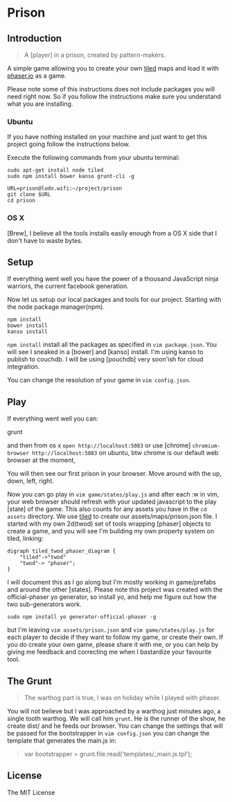 # Prison

## Introduction

> A [player] in a prison, created by pattern-makers.

A simple game allowing you to create your own [tiled] maps and load it with [phaser.io] as a game.

Please note some of this instructions does not include packages you will need right now. So if you follow the instructions make sure you understand what you are installing.

### Ubuntu

If you have nothing installed on your machine and just want to get this project going follow the instructions below.

Execute the following commands from your ubuntu terminal:

	sudo apt-get install node tiled
	sudo npm install bower kanso grunt-cli -g 
	
	URL=prison@ludo.wifi:~/project/prison
	git clone $URL
	cd prison

### OS X

[Brew], I believe all the tools installs easily enough from a OS X side that I don't have to waste bytes.

## Setup

If everything went well you have the power of a thousand JavaScript ninja warriors, the current facebook generation.

Now let us setup our local packages and tools for our project. Starting with the node package manager(npm).

	npm install
	bower install
	kanso install

`npm install` install all the packages as specified in `vim package.json`. You will see I sneaked in a [bower] and [kanso] install. I'm using kanso to publish to couchdb. I will be using [pouchdb] very soon'ish for cloud integration.

You can change the resolution of your game in `vim config.json`. 

## Play

If everything went well you can:

  grunt

and then from os x `open http://localhost:5083` or use [chrome] `chromium-browser http://localhost:5083` on ubuntu, btw chrome is our default web browser at the moment, 

You will then see our first prison in your browser. Move around with the up, down, left, right.

Now you can go play in `vim game/states/play.js` and after each :w in vim, your web browser should refresh with your updated javascript to the play [state] of the game. This also counts for any assets you have in the `cd assets` directory. We use [tiled] to create our assets/maps/prison.json file. I started with my own 2d(twod) set of tools wrapping [phaser] objects to create a game, and you will see I'm building my own property system on tiled, linking:

	digraph tiled_twod_phaser_diagram {
		"tiled"->"twod"
		"twod"-> "phaser";
	}

I will document this as I go along but I'm mostly working in game/prefabs and around the other [states]. Please note this project was created with the official-phaser yo generator, so install yo, and help me figure out how the two sub-generators work.

	sudo npm install yo generator-official-phaser -g

but I'm leaving `vim assets/prison.json` and `vim game/states/play.js` for each player to decide if they want to follow my game, or create their own. If you do create your own game, please share it with me, or you can help by giving me feedback and correcting me when I bastardize your favourite tool.

## The Grunt

> The warthog part is true, I was on holiday while I played with phaser.

You will not believe but I was approached by a warthog just minutes ago, a single tooth warthog. We will call him `grunt`. He is the runner of the show, he create dist/ and he feeds our browser. You can change the settings that will be passed for the bootstrapper in `vim config.json` you can change the template that generates the main.js in:

> var bootstrapper = grunt.file.read('templates/_main.js.tpl');

## License 

The MIT License

[tiled]: http://www.mapeditor.org/
[phaser.io]: http://phaser.io/
